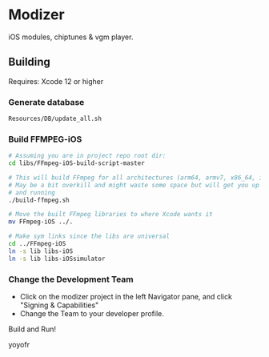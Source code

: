# Modizer

iOS modules, chiptunes & vgm player.

## Building

Requires: Xcode 12 or higher

### Generate database

```bash
Resources/DB/update_all.sh
```

### Build FFMPEG-iOS

```bash
# Assuming you are in project repo root dir:
cd libs/FFmpeg-iOS-build-script-master

# This will build FFmpeg for all architectures (arm64, armv7, x86_64, i386)
# May be a bit overkill and might waste some space but will get you up
# and running
./build-ffmpeg.sh

# Move the built FFmpeg libraries to where Xcode wants it
mv FFmpeg-iOS ../.

# Make sym links since the libs are universal
cd ../FFmpeg-iOS
ln -s lib libs-iOS
ln -s lib libs-iOSsimulator
```

### Change the Development Team

- Click on the modizer project in the left Navigator pane, and click "Signing & Capabilities"
- Change the Team to your developer profile.

Build and Run!

yoyofr
